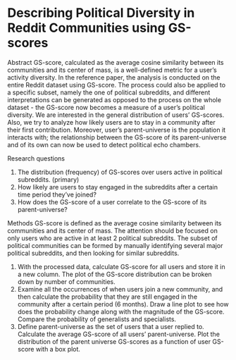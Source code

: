 # Describing Political Diversity in Reddit Communities using GS-scores

Abstract
GS-score, calculated as the average cosine similarity between its communities and its center of mass, is a well-defined metric for a user’s activity diversity. In the reference paper, the analysis is conducted on the entire Reddit dataset using GS-score. The process could also be applied to a specific subset, namely the one of political subreddits, and different interpretations can be generated as opposed to the process on the whole dataset - the GS-score now becomes a measure of a user’s political diversity. We are interested in the general distribution of users’ GS-scores. Also, we try to analyze how likely users are to stay in a community after their first contribution. Moreover, user’s parent-universe is the population it interacts with; the relationship between the GS-score of its parent-universe and of its own can now be used to detect political echo chambers.

Research questions
1.	The distribution (frequency) of GS-scores over users active in political subreddits. (primary)
2.	How likely are users to stay engaged in the subreddits after a certain time period they’ve joined?
3.	How does the GS-score of a user correlate to the GS-score of its parent-universe?

Methods
GS-score is defined as the average cosine similarity between its communities and its center of mass. The attention should be focused on only users who are active in at least 2 political subreddits. The subset of political communities can be formed by manually identifying several major political subreddits, and then looking for similar subreddits.
1.	With the processed data, calculate GS-score for all users and store it in a new column. The plot of the GS-score distribution can be broken down by number of communities.
2.	Examine all the occurrences of when users join a new community, and then calculate the probability that they are still engaged in the community after a certain period (6 months). Draw a line plot to see how does the probability change along with the magnitude of the GS-score. Compare the probability of generalists and specialists.
3.	Define parent-universe as the set of users that a user replied to. Calculate the average GS-score of all users’ parent-universe. Plot the distribution of the parent universe GS-scores as a function of user GS-score with a box plot.
